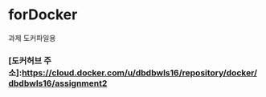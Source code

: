 # forDocker
과제 도커파일용

### [도커허브 주소]:https://cloud.docker.com/u/dbdbwls16/repository/docker/dbdbwls16/assignment2
